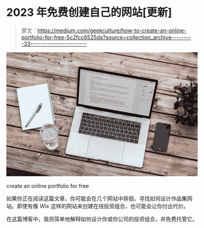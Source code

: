 # 2023 年免费创建自己的网站[更新]

> 原文：<https://medium.com/geekculture/how-to-create-an-online-portfolio-for-free-5c2fcc6525da?source=collection_archive---------33----------------------->

![](img/436d00c4fa1ec3a8af1305cfc453f570.png)

create an online portfolio for free

如果你正在阅读这篇文章，你可能会在几个网站中徘徊，寻找如何设计作品集网站。即使有像 Wix 这样的网站来创建在线投资组合，也可能会让你付出代价。

在这篇博客中，我将简单地解释如何设计你或你公司的投资组合，并免费托管它。